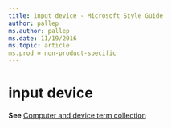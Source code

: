 ```yaml
---
title: input device - Microsoft Style Guide
author: pallep
ms.author: pallep
ms.date: 11/19/2016
ms.topic: article
ms.prod = non-product-specific
---
```


# input device

**See** [Computer and device term collection](/style-guide/a-z-word-list-term-collections/term-collections/computer-device-terms)
